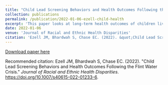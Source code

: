 ```yaml
---
title: "Child Lead Screening Behaviors and Health Outcomes Following the Flint Water Crisis"
collection: publications
permalink: /publication/2022-01-06-ezell-child-health
excerpt: 'This paper looks at long-term health outcomes of children living in Flint after the 2014 water source switch, using a survey of 244 children living in the city of Flint.'
date: 2022-01-06
venue: 'Journal of Racial and Ethnic Health Disparities'
citation: 'Ezell JM, Bhardwah S, Chase EC. (2022). &quot;Child Lead Screening Behaviors and Health Outcomes Following the Flint Water Crisis.&quot; <i>Journal of Racial and Ethnic Health Disparities</i>. https://doi.org/10.1007/s40615-022-01233-6.'
---
```


[Download paper here](http://elizabethchase.github.io/files/Ezell2022_child.pdf)

Recommended citation: Ezell JM, Bhardwah S, Chase EC. (2022). &quot;Child Lead Screening Behaviors and Health Outcomes Following the Flint Water Crisis.&quot; <i>Journal of Racial and Ethnic Health Disparities</i>. https://doi.org/10.1007/s40615-022-01233-6.

